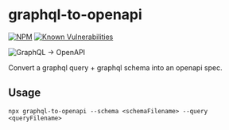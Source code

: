 # graphql-to-openapi

[![NPM](https://img.shields.io/npm/v/graphql-to-openapi.svg)](https://npmjs.com/graphql-to-openapi) 
[![Known Vulnerabilities](https://snyk.io/test/github/schwer/graphql-to-openapi/badge.svg)](https://snyk.io/test/github/schwer/graphql-to-openapi)

<img alt="GraphQL → OpenAPI" src="https://raw.github.com/schwer/graphql-to-openapi/issue-32/static/logo.svg?sanitize=true">

Convert a graphql query + graphql schema into an openapi spec.

## Usage

```
npx graphql-to-openapi --schema <schemaFilename> --query <queryFilename>
```
